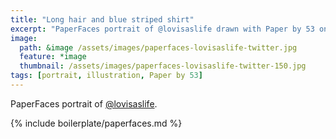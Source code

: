 ```yaml
---
title: "Long hair and blue striped shirt"
excerpt: "PaperFaces portrait of @lovisaslife drawn with Paper by 53 on an iPad."
image: 
  path: &image /assets/images/paperfaces-lovisaslife-twitter.jpg 
  feature: *image
  thumbnail: /assets/images/paperfaces-lovisaslife-twitter-150.jpg
tags: [portrait, illustration, Paper by 53]
---
```


PaperFaces portrait of [@lovisaslife](http://twitter.com/lovisaslife).

{% include boilerplate/paperfaces.md %}
